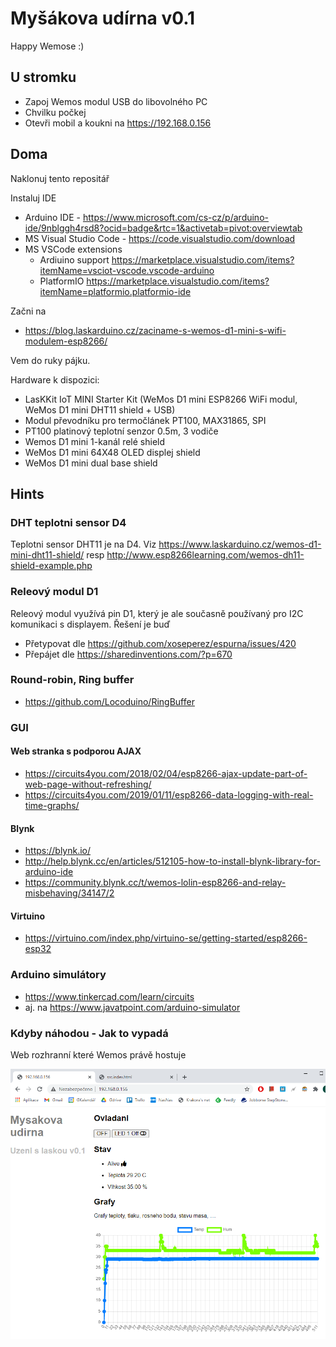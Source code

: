 # Myšákova udírna v0.1

Happy Wemose :)

## U stromku

* Zapoj Wemos modul USB do libovolného PC
* Chvilku počkej
* Otevři mobil a koukni na https://192.168.0.156 

## Doma

Naklonuj tento repositář

Instaluj IDE

* Arduino IDE - https://www.microsoft.com/cs-cz/p/arduino-ide/9nblggh4rsd8?ocid=badge&rtc=1&activetab=pivot:overviewtab
* MS Visual Studio Code - https://code.visualstudio.com/download
* MS VSCode extensions 
  * Ardiuino support https://marketplace.visualstudio.com/items?itemName=vsciot-vscode.vscode-arduino
  * PlatformIO https://marketplace.visualstudio.com/items?itemName=platformio.platformio-ide

Začni na

* https://blog.laskarduino.cz/zaciname-s-wemos-d1-mini-s-wifi-modulem-esp8266/

Vem do ruky pájku. 

Hardware k dispozici:

* LasKKit IoT MINI Starter Kit (WeMos D1 mini ESP8266 WiFi modul, WeMos D1 mini DHT11 shield + USB)
* Modul převodníku pro termočlánek PT100, MAX31865, SPI
* PT100 platinový teplotní senzor 0.5m, 3 vodiče
* Wemos D1 mini 1-kanál relé shield
* WeMos D1 mini 64X48 OLED displej shield
* WeMos D1 mini dual base shield


## Hints

### DHT teplotni sensor D4

Teplotni sensor DHT11 je na D4. Viz https://www.laskarduino.cz/wemos-d1-mini-dht11-shield/ resp http://www.esp8266learning.com/wemos-dh11-shield-example.php

### Releový modul D1

Releový modul využívá pin D1, který je ale současně používaný pro I2C komunikaci s displayem. 
Řešení je buď

* Přetypovat dle https://github.com/xoseperez/espurna/issues/420
* Přepájet dle https://sharedinventions.com/?p=670

### Round-robin, Ring buffer

* https://github.com/Locoduino/RingBuffer

### GUI

#### Web stranka s podporou AJAX

* https://circuits4you.com/2018/02/04/esp8266-ajax-update-part-of-web-page-without-refreshing/
* https://circuits4you.com/2019/01/11/esp8266-data-logging-with-real-time-graphs/

#### Blynk

* https://blynk.io/
* http://help.blynk.cc/en/articles/512105-how-to-install-blynk-library-for-arduino-ide
* https://community.blynk.cc/t/wemos-lolin-esp8266-and-relay-misbehaving/34147/2

#### Virtuino 

* https://virtuino.com/index.php/virtuino-se/getting-started/esp8266-esp32

### Arduino simulátory

* https://www.tinkercad.com/learn/circuits
* aj. na https://www.javatpoint.com/arduino-simulator

### Kdyby náhodou - Jak to vypadá

Web rozhranní které Wemos právě hostuje

![IoT web](docs/MysUdirnaWeb.png)

